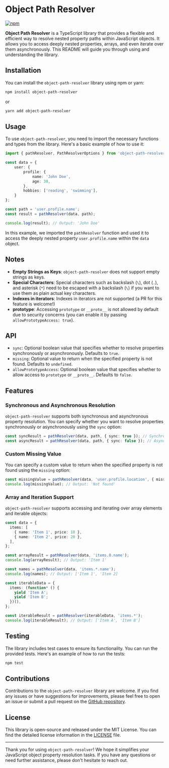 # Object Path Resolver

[![npm](https://img.shields.io/npm/v/object-path-resolver)](https://www.npmjs.com/package/object-path-resolver)

**Object Path Resolver** is a TypeScript library that provides a flexible and efficient way to resolve nested property paths within JavaScript objects. It allows you to access deeply nested properties, arrays, and even iterate over them asynchronously. This README will guide you through using and understanding the library.

## Installation

You can install the `object-path-resolver` library using npm or yarn:

```bash
npm install object-path-resolver
```

or

```bash
yarn add object-path-resolver
```

## Usage

To use `object-path-resolver`, you need to import the necessary functions and types from the library. Here's a basic example of how to use it:

```typescript
import { pathResolver, PathResolverOptions } from 'object-path-resolver';

const data = {
    user: {
        profile: {
            name: 'John Doe',
            age: 30,
        },
        hobbies: ['reading', 'swimming'],
    }
};

const path = 'user.profile.name';
const result = pathResolver(data, path);

console.log(result); // Output: 'John Doe'
```

In this example, we imported the `pathResolver` function and used it to access the deeply nested property `user.profile.name` within the `data` object.

## Notes
- **Empty Strings as Keys**: `object-path-resolver` does not support empty strings as keys.
- **Special Characters**: Special characters such as backslash (`\`), dot (`.`), and asterisk (`*`) need to be escaped with a backslash (`\`) if you want to use them as plain actual key characters.
- **Indexes in iterators**: Indexes in iterators are not supported (a PR for this feature is welcome!)
- **prototype**: Accessing `prototype` or `__proto__` is not allowed by default due to security concerns (you can enable it by passing `allowPrototypeAccess: true`).

## API
- `sync`: Optional boolean value that specifies whether to resolve properties synchronously or asynchronously. Defaults to `true`.
- `missing`: Optional value to return when the specified property is not found. Defaults to `undefined`.
- `allowPrototypeAccess`: Optional boolean value that specifies whether to allow access to `prototype` or `__proto__`. Defaults to `false`.

## Features

### Synchronous and Asynchronous Resolution

`object-path-resolver` supports both synchronous and asynchronous property resolution. You can specify whether you want to resolve properties synchronously or asynchronously using the `sync` option:

```typescript
const syncResult = pathResolver(data, path, { sync: true }); // Synchronous
const asyncResult = pathResolver(data, path, { sync: false }); // Asynchronous
```

### Custom Missing Value

You can specify a custom value to return when the specified property is not found using the `missing` option:

```typescript
const missingValue = pathResolver(data, 'user.profile.location', { missing: 'Not found' });
console.log(missingValue); // Output: 'Not found'
```

### Array and Iteration Support

`object-path-resolver` supports accessing and iterating over array elements and iterable objects:

```typescript
const data = {
  items: [
    { name: 'Item 1', price: 10 },
    { name: 'Item 2', price: 20 },
  ],
};

const arrayResult = pathResolver(data, 'items.0.name');
console.log(arrayResult); // Output: 'Item 1'

const names = pathResolver(data, 'items.*.name');
console.log(names); // Output: ['Item 1', 'Item 2]

const iterableData = {
  items: (function* () {
    yield 'Item A';
    yield 'Item B';
  })(),
};

const iterableResult = pathResolver(iterableData, 'items.*');
console.log(iterableResult); // Output: ['Item A', 'Item B']
```

## Testing

The library includes test cases to ensure its functionality. You can run the provided tests. Here's an example of how to run the tests:

```bash
npm test
```

## Contributions

Contributions to the `object-path-resolver` library are welcome. If you find any issues or have suggestions for improvements, please feel free to open an issue or submit a pull request on the [GitHub repository](https://github.com/your-repo/object-path-resolver).

## License

This library is open-source and released under the MIT License. You can find the detailed license information in the [LICENSE](./LICENSE.md) file.

---

Thank you for using `object-path-resolver`! We hope it simplifies your JavaScript object property resolution tasks. If you have any questions or need further assistance, please don't hesitate to reach out.

